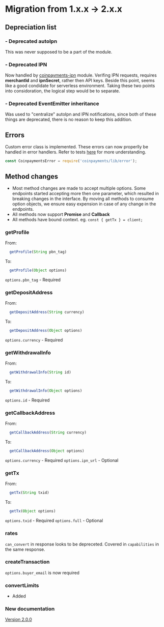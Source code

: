 # Migration from 1.x.x -> 2.x.x

## Depreciation list
### - Deprecated **autoIpn**
This was never supposed to be a part of the module.
### - Deprecated **IPN**
Now handled by [coinpayments-ipn](https://github.com/segunjosh/coinpayments-ipn) module. Verifing IPN requests, requires **merchantId** and **ipnSecret**, rather then API keys. Beside this point, seems like a good condidate for serverless environment. Taking these two points into considoration, the logical step would be to separate.
### - Deprecated EventEmitter inheritance
Was used to "centralize" autoIpn and IPN notifications, since both of these things are deprecated, there is no reason to keep this addition.

## Errors
Custom error class is implemented. These errors can now properlly be handled in error handlers. Refer to tests [here]() for more understanding.
```javascript
const CoinpaymentsError = require('coinpayments/lib/error');
```
## Method changes

- Most method changes are made to accept multiple options. Some endpoints started accepting more then one parameter, which resulted in breaking changes in the interface. By moving all methods to consume option objects, we ensure easy expension in case of any change in the endpoints.
- All methods now support **Promise** and **Callback**
- All methods have bound context. eg. `const { getTx } = client;`

### getProfile
From: 
```javascript 
  getProfile(String pbn_tag)
```
To:   
```javascript
  getProfile(Object options)
```

`options.pbn_tag` - Required

### getDepositAddress
From: 
```javascript 
  getDepositAddress(String currency)
```
To:   
```javascript
  getDepositAddress(Object options)
```
`options.currency` - Required


### getWithdrawalInfo
From: 
```javascript 
  getWithdrawalInfo(String id)
```
To:   
```javascript
  getWithdrawalInfo(Object options)
```
`options.id` - Required

### getCallbackAddress
From: 
```javascript 
  getCallbackAddress(String currency)
```
To:   
```javascript
  getCallbackAddress(Object options)
```
`options.currency` - Required
`options.ipn_url` - Optional

### getTx
From: 
```javascript 
  getTx(String txid)
```
To:   
```javascript
  getTx(Object options)
```
`options.txid` - Required
`options.full` - Optional

### rates
 `can_convert` in response looks to be depreceted. Covered in `capabilities` in the same response.

### createTransaction
`options.buyer_email` is now required

### convertLimits
- Added

### New documentation
[Version 2.0.0](https://github.com/segunjosh/coinpayments/tree/version/next)
